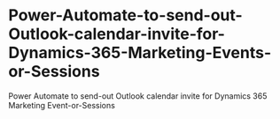 # Power-Automate-to-send-out-Outlook-calendar-invite-for-Dynamics-365-Marketing-Events-or-Sessions
Power Automate to send-out Outlook calendar invite for Dynamics 365 Marketing Event-or-Sessions
